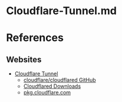 # Cloudflare-Tunnel.md

# References

## Websites

* [Cloudflare Tunnel](https://developers.cloudflare.com/cloudflare-one/connections/connect-apps/install-and-setup)
  * [cloudflare/cloudflared GitHub](https://github.com/cloudflare/cloudflared)
  * [Cloudflared Downloads](https://developers.cloudflare.com/cloudflare-one/connections/connect-networks/downloads/)
  * [pkg.cloudflare.com](https://pkg.cloudflare.com/index.html)
